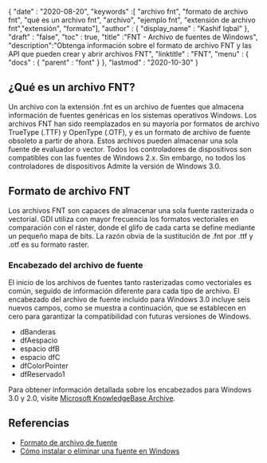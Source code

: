 {
  "date" : "2020-08-20",
  "keywords" :[ "archivo fnt", "formato de archivo fnt", "qué es un archivo fnt", "archivo", "ejemplo fnt", "extensión de archivo fnt","extensión", "formato"],
  "author" : {
    "display_name" : "Kashif Iqbal"
},
  "draft" : "false",
  "toc" : true,
  "title" :"FNT - Archivo de fuentes de Windows",
  "description":"Obtenga información sobre el formato de archivo FNT y las API que pueden crear y abrir archivos FNT",
  "linktitle" : "FNT",
  "menu" : {
    "docs" : {
      "parent" : "font"
}
},
  "lastmod" : "2020-10-30"
}

## ¿Qué es un archivo FNT?

Un archivo con la extensión .fnt es un archivo de fuentes que almacena información de fuentes genéricas en los sistemas operativos Windows. Los archivos FNT han sido reemplazados en su mayoría por formatos de archivo TrueType (.TTF) y OpenType (.OTF), y es un formato de archivo de fuente obsoleto a partir de ahora. Estos archivos pueden almacenar una sola fuente de evaluador o vector. Todos los controladores de dispositivos son compatibles con las fuentes de Windows 2.x. Sin embargo, no todos los controladores de dispositivos
Admite la versión de Windows 3.0.

## Formato de archivo FNT

Los archivos FNT son capaces de almacenar una sola fuente rasterizada o vectorial. GDI utiliza con mayor frecuencia los formatos vectoriales en comparación con el ráster, donde el glifo de cada carta se define mediante un pequeño mapa de bits. La razón obvia de la sustitución de .fnt por .ttf y .otf es su formato raster.

### Encabezado del archivo de fuente
El inicio de los archivos de fuentes tanto rasterizadas como vectoriales es común, seguido de información diferente para cada tipo de archivo. El encabezado del archivo de fuente incluido para Windows 3.0 incluye seis nuevos campos, como se muestra a continuación, que se establecen en cero para garantizar la compatibilidad con futuras versiones de Windows.

* dBanderas
* dfAespacio
* espacio dfB
* espacio dfC
* dfColorPointer
* dfReservado1

Para obtener información detallada sobre los encabezados para Windows 3.0 y 2.0, visite [Microsoft KnowledgeBase Archive](https://jeffpar.github.io/kbarchive/kb/065/Q65123/).

## Referencias
* [Formato de archivo de fuente](https://jeffpar.github.io/kbarchive/kb/065/Q65123/)
* [Cómo instalar o eliminar una fuente en Windows](https://support.microsoft.com/en-us/windows/how-to-install-or-remove-a-font-in-windows-f12d0657-2fc8-7613-c76f-88d043b334b8)

